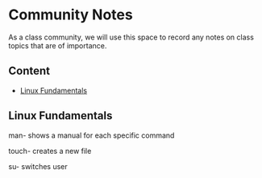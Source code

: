 # Community Notes

As a class community, we will use this space to record any notes on class topics that are of importance.

## Content

* [Linux Fundamentals](#linux-fundamentals)


## Linux Fundamentals

man- shows a manual for each specific command

touch- creates a new file

su- switches user

